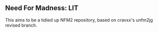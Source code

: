 ## Need For Madness: LIT

This aims to be a tidied up NFM2 repository, based on cravxx's unfm2jg revised branch.